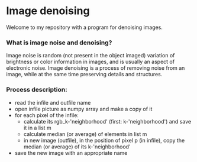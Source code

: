 # Image denoising

Welcome to my repository with a program for denoising images. 

### What is image noise and denoising?

Image noise is random (not present in the object imaged) variation of brightness or color information in images, and is usually an aspect of electronic noise.
Image denoising is a process of removing noise from an image, while at the same time preserving details and structures.


### Process description:

- read the infile and outfile name
- open infile picture as numpy array and make a copy of it
- for each pixel of the infile:
	- calculate its rgb_k-'neighborhood' (first: k-'neighborhood') and save it in a list m 
	- calculate median (or average) of elements in list m
	- in new image (outfile), in the position of pixel p (in infile), copy the median (or average) of its k-'neighborhood'
- save the new image with an appropriate name
